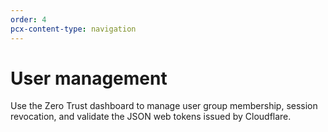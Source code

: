 ```yaml
---
order: 4
pcx-content-type: navigation
---
```


# User management

Use the Zero Trust dashboard to manage user group membership, session revocation, and validate the JSON web tokens issued by Cloudflare.

<DirectoryListing path="/identity/users"/>
